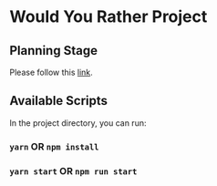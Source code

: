 # Would You Rather Project

## Planning Stage
Please follow this [link](https://docs.google.com/document/d/1gmOTUh3supYiEBHkoWTi2Tw3Mq_ZC-omlbTigdDsCUc/edit?usp=sharing).


## Available Scripts

In the project directory, you can run:
### `yarn` OR `npm install`
### `yarn start` OR `npm run start`
